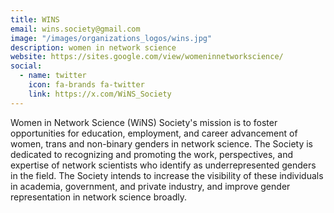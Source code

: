 ```yaml
---
title: WINS
email: wins.society@gmail.com
image: "/images/organizations_logos/wins.jpg"
description: women in network science
website: https://sites.google.com/view/womeninnetworkscience/
social:
  - name: twitter
    icon: fa-brands fa-twitter
    link: https://x.com/WiNS_Society
---
```


Women in Network Science (WiNS) Society's mission is to foster opportunities for education, employment, and career advancement of women, trans and non-binary genders in network science.
The Society is dedicated to recognizing and promoting the work, perspectives, and expertise of network scientists who identify as underrepresented genders in the field. The Society intends to increase the visibility of these individuals in academia, government, and private industry, and improve gender representation in network science broadly.

